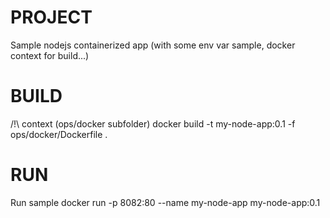 # PROJECT

Sample nodejs containerized app
(with some env var sample, docker context for build...)
 

# BUILD

/!\ context (ops/docker subfolder)
docker build -t my-node-app:0.1 -f ops/docker/Dockerfile .


# RUN

Run sample
docker run -p 8082:80 --name my-node-app  my-node-app:0.1